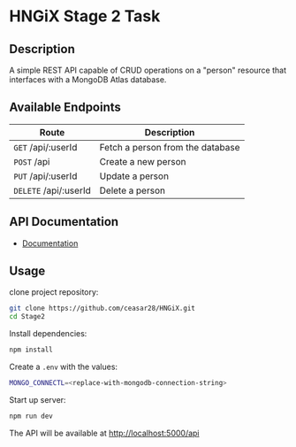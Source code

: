 # HNGiX Stage 2 Task

## Description

A simple REST API capable of CRUD operations on a "person" resource that interfaces with a MongoDB Atlas database.

## Available Endpoints

| Route                 | Description                      |
| --------------------- | -------------------------------- |
| `GET` /api/:userId    | Fetch a person from the database |
| `POST` /api           | Create a new person              |
| `PUT` /api/:userId    | Update a person                  |
| `DELETE` /api/:userId | Delete a person                  |

## API Documentation

- [Documentation](./DOCUMENTATION.md)

## Usage

clone project repository:

```bash
git clone https://github.com/ceasar28/HNGiX.git
cd Stage2
```

Install dependencies:

```bash
npm install
```

Create a `.env` with the values:

```bash
MONGO_CONNECTL=<replace-with-mongodb-connection-string>
```

Start up server:

```bash
npm run dev
```

The API will be available at <http://localhost:5000/api>
